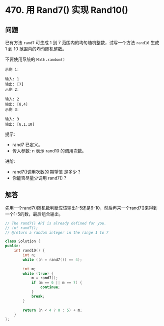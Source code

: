 # 470. 用 Rand7() 实现 Rand10()

## 问题
已有方法 `rand7` 可生成 1 到 7 范围内的均匀随机整数，试写一个方法 `rand10` 生成 1 到 10 范围内的均匀随机整数。

不要使用系统的 `Math.random()`

```
示例 1:

输入: 1
输出: [7]
示例 2:

输入: 2
输出: [8,4]
示例 3:

输入: 3
输出: [8,1,10]
 ```

提示:
- rand7 已定义。
- 传入参数: n 表示 rand10 的调用次数。
 

进阶:
- rand7()调用次数的 期望值 是多少 ?
- 你能否尽量少调用 rand7() ?

## 解答
先用一个rand7()随机数判断应该输出1-5还是6-10，然后再来一个rand7()来得到一个1-5的数，最后组合输出。

```C++
// The rand7() API is already defined for you.
// int rand7();
// @return a random integer in the range 1 to 7

class Solution {
public:
    int rand10() {
        int n;
        while ((n = rand7()) == 4);
        
        int m;
        while (true) {
            m = rand7();
            if (m == 6 || m == 7) {
                continue;
            }
            break;
        }
        
        return (n < 4 ? 0 : 5) + m;
    }
};
```